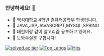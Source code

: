 ### 안녕하세요! 👋
- 🔭 백석대학교 4학년 컴퓨터공학부 학생입니다.
- 🌱 JAVA,JSP,JAVASCRIPT,MYSQL,SPRING
- 👯 태헌이랑 같이 알고리즘 공부하고 있어요.
- 🤔 도와주실분 구합니다!
<!--
**goxodn/goxodn** is a ✨ _special_ ✨ repository because its `README.md` (this file) appears on your GitHub profile.

Here are some ideas to get you started:

- 🔭 I’m currently working on ...
- 🌱 I’m currently learning ...
- 👯 I’m looking to collaborate on ...
- 🤔 I’m looking for help with ...
- 💬 Ask me about ...
- 📫 How to reach me: ...
- 😄 Pronouns: ...
- ⚡ Fun fact: ...
-->
[![solved.ac tier](http://mazassumnida.wtf/api/v2/generate_badge?boj=goxodn)](https://solved.ac/goxodn)
[![Top Langs](https://github-readme-stats.vercel.app/api/top-langs/?username=goxodn&layout=compact)](https://github.com/goxodn/github-readme-stats)
[![Hits](https://hits.seeyoufarm.com/api/count/incr/badge.svg?url=https%3A%2F%2Fgithub.com%2Fgoxodn&count_bg=%23EB8B10&title_bg=%23684327&icon=&icon_color=%23E7E7E7&title=VISIT&edge_flat=false)](https://github.com/goxodn)

